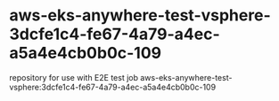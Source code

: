 # aws-eks-anywhere-test-vsphere-3dcfe1c4-fe67-4a79-a4ec-a5a4e4cb0b0c-109
repository for use with E2E test job aws-eks-anywhere-test-vsphere:3dcfe1c4-fe67-4a79-a4ec-a5a4e4cb0b0c-109
